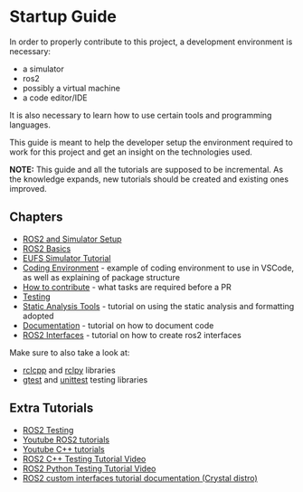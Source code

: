# Startup Guide 

In order to properly contribute to this project, a development environment is necessary:

- a simulator
- ros2
- possibly a virtual machine
- a code editor/IDE

It is also necessary to learn how to use certain tools and programming languages.

This guide is meant to help the developer setup the environment required to work for this project and get an insight on the technologies used.

**NOTE:** This guide and all the tutorials are supposed to be incremental. As the knowledge expands, new tutorials should be created and existing ones improved.

## Chapters

- [ROS2 and Simulator Setup](./sim_setup_tutorial.md)
- [ROS2 Basics](./ros2_tutorial.md)
- [EUFS Simulator Tutorial](./sim_tutorial.md)
- [Coding Environment](./coding_environment.md) - example of coding environment to use in VSCode, as well as explaining of package structure 
- [How to contribute](./contribute.md) - what tasks are required before a PR
- [Testing](./testing.md)
- [Static Analysis Tools](./static_analysis_tools.md) - tutorial on using the static analysis and formatting adopted
- [Documentation](./documentation.md) - tutorial on how to document code
- [ROS2 Interfaces](./new_interface_tutorial.md) - tutorial on how to create ros2 interfaces

Make sure to also take a look at:

- [rclcpp](https://docs.ros2.org/latest/api/rclcpp/) and [rclpy](https://docs.ros2.org/foxy/api/rclpy/index.html) libraries
- [gtest](https://google.github.io/googletest/) and [unittest](https://docs.python.org/3/library/unittest.html) testing libraries


## Extra Tutorials

- [ROS2 Testing](https://www.youtube.com/watch?v=t2Jm1Nt49-A&t=2031s)
- [Youtube ROS2 tutorials](https://www.youtube.com/watch?v=uYW8UJZTuAg&list=PLRE44FoOoKf7NzWwxt3W2taZ7BiWyfhCp&index=6)
- [Youtube C++ tutorials](https://www.youtube.com/watch?v=18c3MTX0PK0&list=PLlrATfBNZ98dudnM48yfGUldqGD0S4FFb)
- [ROS2 C++ Testing Tutorial Video](https://www.youtube.com/watch?v=t2Jm1Nt49-A&t=2031s)
- [ROS2 Python Testing Tutorial Video](https://www.youtube.com/watch?v=h-1IhC01T1c)
- [ROS2 custom interfaces tutorial documentation (Crystal distro)](https://docs.ros.org/en/crystal/Tutorials/Custom-ROS2-Interfaces.html#create-a-new-package)